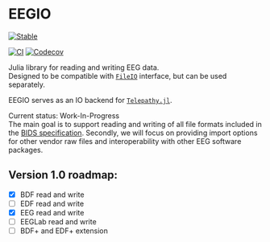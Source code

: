 # EEGIO

[![Stable](https://img.shields.io/badge/docs-stable-blue.svg)](https://Telepathy-Software.github.io/EEGIO.jl/stable/)

[![CI](https://github.com/Telepathy-Software/EEGIO.jl/workflows/CI/badge.svg)](https://github.com/Telepathy-Software/EEGIO.jl/actions?query=workflow%3ACI)
[![Codecov](https://codecov.io/gh/Telepathy-Software/EEGIO.jl/branch/main/graph/badge.svg?token=UZBX0PYSZU)](https://codecov.io/gh/Telepathy-Software/EEGIO.jl)

Julia library for reading and writing EEG data.  
Designed to be compatible with [`FileIO`](https://github.com/JuliaIO/FileIO.jl) interface, but can be used separately.

EEGIO serves as an IO backend for [`Telepathy.jl`](https://github.com/Telepathy-Software/Telepathy.jl).

Current status: Work-In-Progress  
The main goal is to support reading and writing of all file formats included in the [BIDS specification](https://bids-specification.readthedocs.io/en/stable/04-modality-specific-files/03-electroencephalography.html). Secondly, we will focus on providing import options for other vendor raw files and interoperability with other EEG software packages.

## Version 1.0 roadmap:
- [x] BDF read and write
- [ ] EDF read and write
- [x] EEG read and write
- [ ] EEGLab read and write
- [ ] BDF+ and EDF+ extension